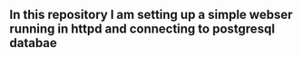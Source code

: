 <h2> In this repository l am setting up a simple webser running in httpd and connecting to postgresql databae </h2>
